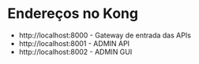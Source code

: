 # Endereços no Kong

* http://localhost:8000 - Gateway de entrada das APIs
* http://localhost:8001 - ADMIN API
* http://localhost:8002 - ADMIN GUI
